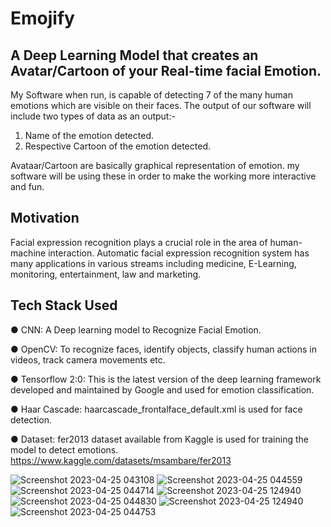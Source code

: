 # Emojify
## A Deep Learning Model that creates an Avatar/Cartoon of your Real-time facial Emotion.
My Software when run, is capable of detecting 7 of the many human emotions which are visible on their faces. 
The output of our software will include two types of data as an output:-
1.	Name of the emotion detected.
2.	Respective Cartoon of the emotion detected.

Avataar/Cartoon are basically graphical representation of emotion. my software will be using these in order to make the working more interactive and fun.
## Motivation
Facial expression recognition plays a crucial role in the area of human-machine interaction. Automatic facial expression recognition system has many applications in various streams including medicine, E-Learning, monitoring, entertainment, law and marketing.
## Tech Stack Used
●	CNN: A Deep learning model to Recognize Facial Emotion.

●	OpenCV: To recognize faces, identify objects, classify human actions in videos, track camera movements etc.

●	Tensorflow 2:0: This is the latest version of the deep learning framework developed and maintained by Google and used for emotion classification.

●	Haar Cascade: haarcascade_frontalface_default.xml  is used for face detection.

●	Dataset: fer2013 dataset available from Kaggle is used for training the model to detect emotions.
  https://www.kaggle.com/datasets/msambare/fer2013

![Screenshot 2023-04-25 043108](https://user-images.githubusercontent.com/99870091/234245787-b7f4627f-0b35-4508-883c-b93ad0f71179.png)
![Screenshot 2023-04-25 044559](https://user-images.githubusercontent.com/99870091/234245855-7a68c778-bc59-4aad-b000-8da525f4dccd.png)
![Screenshot 2023-04-25 044714](https://user-images.githubusercontent.com/99870091/234245877-88b6a003-531e-4ed1-a637-114ea532a86d.png)
![Screenshot 2023-04-25 124940](https://user-images.githubusercontent.com/99870091/234245995-69bde94d-f25d-4ab9-ba39-a64b0380ab34.png)
![Screenshot 2023-04-25 044830](https://user-images.githubusercontent.com/99870091/234246267-b07b399b-38db-4561-9b94-568d8707cade.png)
![Screenshot 2023-04-25 124940](https://user-images.githubusercontent.com/99870091/234246275-9567018e-1fed-40ce-98fd-e4ebc6c9323e.png)
![Screenshot 2023-04-25 044753](https://user-images.githubusercontent.com/99870091/234246290-5f344cb6-3836-465e-b37d-61aff3d8e738.png)
